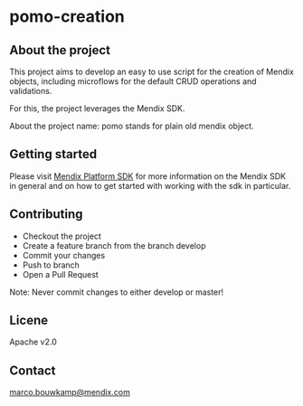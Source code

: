 # pomo-creation

## About the project
This project aims to develop an easy to use script for the creation of Mendix objects, including microflows for the default CRUD operations and validations.

For this, the project leverages the Mendix SDK.

About the project name: pomo stands for plain old mendix object.

## Getting started
Please visit [Mendix Platform SDK](https://docs.mendix.com/apidocs-mxsdk/mxsdk/) for more information on the Mendix SDK in general and on how to get started with working with the sdk in particular.

## Contributing
* Checkout the project 
* Create a feature branch from the branch develop
* Commit your changes
* Push to branch
* Open a Pull Request

Note: Never commit changes to either develop or master!

## Licene
Apache v2.0

## Contact
marco.bouwkamp@mendix.com
